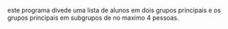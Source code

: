este programa divede uma lista de alunos em dois grupos principais e os grupos principais em subgrupos de no maximo 4 pessoas.